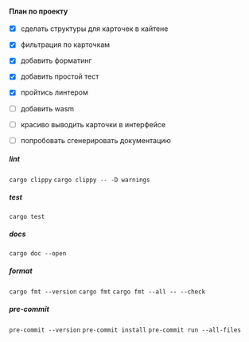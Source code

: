 
#### План по проекту

- [x] сделать структуры для карточек в кайтене
- [x] фильтрация по карточкам
- [x] добавить форматинг
- [x] добавить простой тест
- [x] пройтись линтером
- [ ] добавить wasm
- [ ] красиво выводить карточки в интерфейсе
- [ ] попробовать сгенерировать документацию


##### lint
`cargo clippy`
`cargo clippy -- -D warnings`

##### test
`cargo test`

##### docs
`cargo doc --open`

##### format
`cargo fmt --version`
`cargo fmt`
`cargo fmt --all -- --check`

##### pre-commit
`pre-commit --version`
`pre-commit install`
`pre-commit run --all-files`
